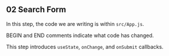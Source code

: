 ## 02 Search Form

In this step, the code we are writing is within `src/App.js`.

BEGIN and END comments indicate what code has changed.

This step introduces `useState`, `onChange`, and `onSubmit` callbacks.
